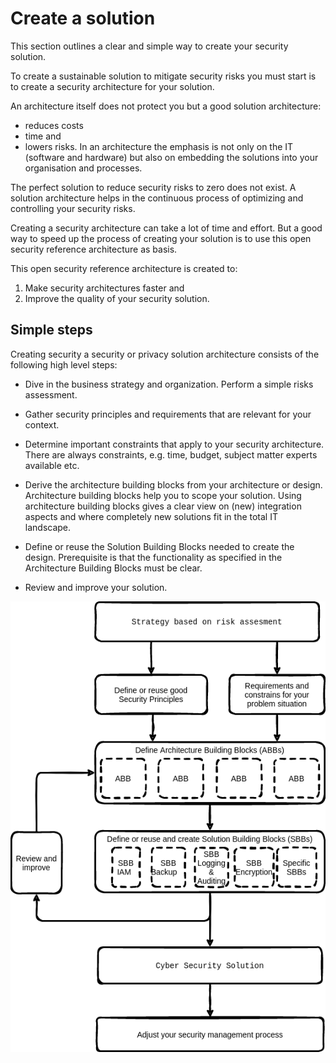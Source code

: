 # Create a solution

This section outlines a clear and simple way to create your security solution.

To create a sustainable solution to mitigate security risks you must start is to create a security architecture for your solution. 

An architecture itself does not protect you but a good solution architecture:
* reduces costs
* time and
* lowers risks. 
In an architecture the emphasis is not only on the IT (software and hardware) but also on embedding the solutions into your organisation and processes.

The perfect solution to reduce security risks to zero does not exist. A solution architecture helps in the continuous process of optimizing and controlling your security risks.

Creating a security architecture can take a lot of time and effort. But a good way to speed up the process of creating your solution is to use this open security reference architecture as basis. 

This open security reference architecture is created to:
1. Make security architectures faster and
2. Improve the quality of your security solution.

## Simple steps

Creating security a security or privacy solution architecture consists of the following high level steps:

* Dive in the business strategy and organization. Perform a simple risks assessment.

*  Gather security  principles and requirements that are relevant for your context.

* Determine important constraints that apply to your security architecture. There are always constraints, e.g. time, budget, subject matter experts available etc.

* Derive the architecture building blocks from your architecture or design. Architecture building blocks help you to scope your solution. Using architecture building blocks gives a clear view on (new) integration aspects and where completely new solutions fit in the total IT landscape.

* Define or reuse the Solution Building Blocks needed to create the design. Prerequisite is that the functionality as specified in the Architecture Building Blocks  must be clear. 

* Review and improve your solution. 

![Steps towards a security solution](images/securitybydesign.png)



